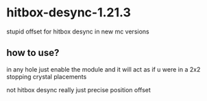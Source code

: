 # hitbox-desync-1.21.3
stupid offset for hitbox desync in new mc versions

## how to use?
in any hole just enable the module and it will act as if u were in a 2x2 stopping crystal placements

not hitbox desync really just precise position offset
